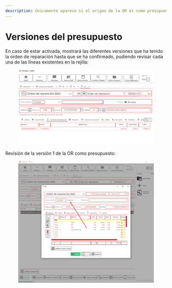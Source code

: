 ```yaml
---
description: Únicamente aparece si el origen de la OR es como presupuesto
---
```


# Versiones del presupuesto

En caso de estar activada, mostrará las diferentes versiones que ha tenido la orden de reparación hasta que se ha confirmado, pudiendo revisar cada una de las líneas existentes en la rejilla:

<figure><img src="../../../../../.gitbook/assets/imagen (36).png" alt=""><figcaption></figcaption></figure>

Revisión de la versión 1 de la OR como presupuesto:

<figure><img src="../../../../../.gitbook/assets/imagen (39).png" alt=""><figcaption></figcaption></figure>

